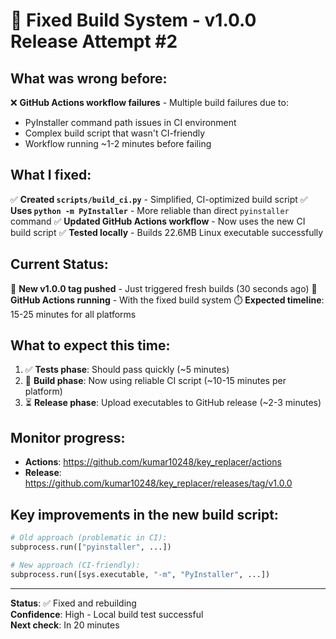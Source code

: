 # 🔧 Fixed Build System - v1.0.0 Release Attempt #2

## What was wrong before:
❌ **GitHub Actions workflow failures** - Multiple build failures due to:
- PyInstaller command path issues in CI environment  
- Complex build script that wasn't CI-friendly
- Workflow running ~1-2 minutes before failing

## What I fixed:
✅ **Created `scripts/build_ci.py`** - Simplified, CI-optimized build script
✅ **Uses `python -m PyInstaller`** - More reliable than direct `pyinstaller` command
✅ **Updated GitHub Actions workflow** - Now uses the new CI build script
✅ **Tested locally** - Builds 22.6MB Linux executable successfully

## Current Status:
🚀 **New v1.0.0 tag pushed** - Just triggered fresh builds (30 seconds ago)
🔄 **GitHub Actions running** - With the fixed build system
⏱️ **Expected timeline**: 15-25 minutes for all platforms

## What to expect this time:
1. ✅ **Tests phase**: Should pass quickly (~5 minutes)
2. 🔄 **Build phase**: Now using reliable CI script (~10-15 minutes per platform)
3. ⏳ **Release phase**: Upload executables to GitHub release (~2-3 minutes)

## Monitor progress:
- **Actions**: https://github.com/kumar10248/key_replacer/actions
- **Release**: https://github.com/kumar10248/key_replacer/releases/tag/v1.0.0

## Key improvements in the new build script:
```python
# Old approach (problematic in CI):
subprocess.run(["pyinstaller", ...])

# New approach (CI-friendly):
subprocess.run([sys.executable, "-m", "PyInstaller", ...])
```

---
**Status**: ✅ Fixed and rebuilding  
**Confidence**: High - Local build test successful  
**Next check**: In 20 minutes
